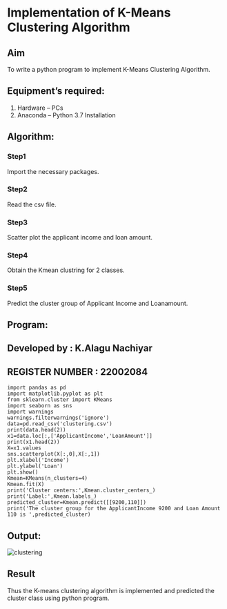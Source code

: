 # Implementation of K-Means Clustering Algorithm
## Aim
To write a python program to implement K-Means Clustering Algorithm.
## Equipment’s required:
1.	Hardware – PCs
2.	Anaconda – Python 3.7 Installation

## Algorithm:

### Step1
Import the necessary packages.

### Step2
Read the csv file.

### Step3
Scatter plot the applicant income and loan amount.

### Step4
Obtain the Kmean clustring for 2 classes.

### Step5
Predict the cluster group of Applicant Income and Loanamount.

## Program:

## Developed by : K.Alagu Nachiyar
## REGISTER NUMBER : 22002084
```
import pandas as pd
import matplotlib.pyplot as plt
from sklearn.cluster import KMeans
import seaborn as sns
import warnings
warnings.filterwarnings('ignore')
data=pd.read_csv('clustering.csv')
print(data.head(2))
x1=data.loc[:,['ApplicantIncome','LoanAmount']]
print(x1.head(2))
X=x1.values
sns.scatterplot(X[:,0],X[:,1])
plt.xlabel('Income')
plt.ylabel('Loan')
plt.show()
Kmean=KMeans(n_clusters=4)
Kmean.fit(X)
print('Cluster centers:',Kmean.cluster_centers_)
print('Label:',Kmean.labels_)
predicted_cluster=Kmean.predict([[9200,110]])
print('The cluster group for the ApplicantIncome 9200 and Loan Amount 110 is ',predicted_cluster)
```

## Output:

![clustering](https://user-images.githubusercontent.com/113497340/194209226-c4f15fc5-836a-4d39-ae04-fff6d1c32878.png)


## Result
Thus the K-means clustering algorithm is implemented and predicted the cluster class using python program.
